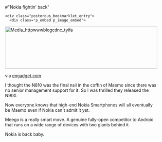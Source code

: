 #"Nokia fightin' back"


    <div class="posterous_bookmarklet_entry">
      <div class='p_embed p_image_embed'>
<a href="http://getfile0.posterous.com/getfile/files.posterous.com/conoroneill/dHkJamqbftxxHpmumjyDkpgxgsynyeIpexAyIHjxrIsIgokmvozBxBItkmvy/media_httpwwwblogcdnc_tyIFa.jpg.scaled1000.jpg"><img alt="Media_httpwwwblogcdnc_tyifa" height="138" src="http://getfile9.posterous.com/getfile/files.posterous.com/conoroneill/dHkJamqbftxxHpmumjyDkpgxgsynyeIpexAyIHjxrIsIgokmvozBxBItkmvy/media_httpwwwblogcdnc_tyIFa.jpg.scaled500.jpg" width="500" /></a>
</div>
<div class="posterous_quote_citation">via <a href="http://www.engadget.com/2010/02/15/meego-nokia-and-intel-merge-maemo-and-moblin/">engadget.com</a></div>
    <p>I thought the N810 was the final nail in the coffin of Maemo since there was no senior management support for it. So I was thrilled they released the N900.
</p><p>Now everyone knows that high-end Nokia Smartphones will all eventually be Maemo even if Nokia can't admit it yet.
</p><p>Meego is a really smart move. A genuine fully-open competitor to Android that runs on a wide range of devices with two giants behind it.
</p><p>Nokia is back baby.</p></div>
  